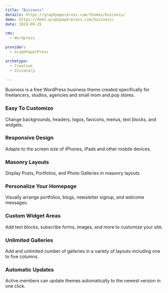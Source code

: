 ```yaml
---
title: "Business"
details: https://graphpaperpress.com/themes/business/
demo: https://demo.graphpaperpress.com/business/
date: 2019-09-25

cms: 
  - Wordpress

provider: 
  - GraphPaperPress

archetype:
  - Creative
  - Visionary
  
---
```


Business is a free WordPress business theme created specifically for freelancers, studios, agencies and small mom and pop stores.

### Easy To Customize

Change backgrounds, headers, logos, favicons, menus, text blocks, and widgets.

### Responsive Design

Adapts to the screen size of iPhones, iPads and other mobile devices.

### Masonry Layouts

Display Posts, Portfolios, and Photo Galleries in masonry layouts

### Personalize Your Homepage

Visually arrange portfolios, blogs, newsletter signup, and welcome messages.

### Custom Widget Areas

Add text blocks, subscribe forms, images, and more to customize your site.

### Unlimited Galleries

Add and unlimited number of galleries in a variety of layouts including one to five columns.

### Automatic Updates

Active members can update themes automatically to the newest version in one click.

